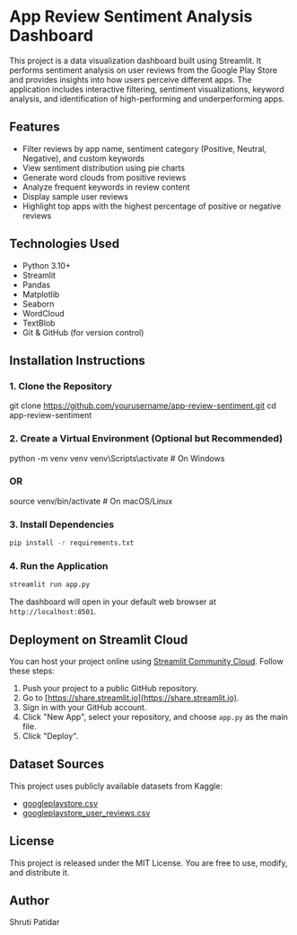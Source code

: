 # App Review Sentiment Analysis Dashboard

This project is a data visualization dashboard built using Streamlit. It performs sentiment analysis on user reviews from the Google Play Store and provides insights into how users perceive different apps. The application includes interactive filtering, sentiment visualizations, keyword analysis, and identification of high-performing and underperforming apps.

## Features

- Filter reviews by app name, sentiment category (Positive, Neutral, Negative), and custom keywords
- View sentiment distribution using pie charts
- Generate word clouds from positive reviews
- Analyze frequent keywords in review content
- Display sample user reviews
- Highlight top apps with the highest percentage of positive or negative reviews

## Technologies Used

- Python 3.10+
- Streamlit
- Pandas
- Matplotlib
- Seaborn
- WordCloud
- TextBlob
- Git & GitHub (for version control)

## Installation Instructions

### 1. Clone the Repository

git clone https://github.com/yourusername/app-review-sentiment.git
cd app-review-sentiment

### 2. Create a Virtual Environment (Optional but Recommended)

python -m venv venv
venv\Scripts\activate     # On Windows

### OR

source venv/bin/activate  # On macOS/Linux

### 3. Install Dependencies

```bash
pip install -r requirements.txt
```

### 4. Run the Application

```bash
streamlit run app.py
```

The dashboard will open in your default web browser at `http://localhost:8501`.


## Deployment on Streamlit Cloud

You can host your project online using [Streamlit Community Cloud](https://streamlit.io/cloud). Follow these steps:

1. Push your project to a public GitHub repository.
2. Go to [https://share.streamlit.io](https://share.streamlit.io).
3. Sign in with your GitHub account.
4. Click "New App", select your repository, and choose `app.py` as the main file.
5. Click "Deploy".


## Dataset Sources

This project uses publicly available datasets from Kaggle:

* [googleplaystore.csv](https://www.kaggle.com/datasets/lava18/google-play-store-apps)
* [googleplaystore\_user\_reviews.csv](https://www.kaggle.com/datasets/lava18/google-play-store-apps)


## License

This project is released under the MIT License. You are free to use, modify, and distribute it.


## Author

Shruti Patidar

